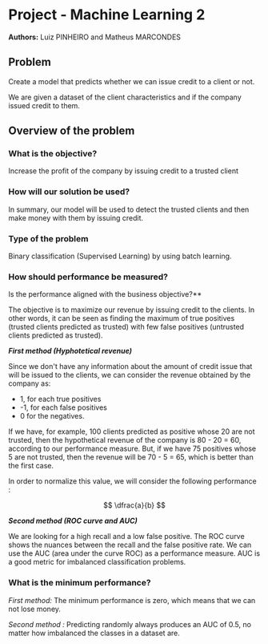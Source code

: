 # Project - Machine Learning 2

**Authors:** Luiz PINHEIRO and Matheus MARCONDES

## Problem

Create a model that predicts whether we can issue credit to a client or not.

We are given a dataset of the client characteristics and if the company issued credit to them.

## Overview of the problem

### What is the objective?

Increase the profit of the company by issuing credit to a trusted client 

### How will our solution be used?

In summary, our model will be used to detect the trusted clients and 
then make money with them by issuing credit. 

### Type of the problem

Binary classification (Supervised Learning) by using batch learning. 

### How should performance be measured? 
Is the performance aligned with the business objective?**

The objective is to maximize our revenue by issuing credit to the clients. In other 
words, it can be seen as finding the maximum of true positives (trusted clients 
predicted as trusted) with few false positives (untrusted clients predicted as trusted).

***First method (Hyphotetical revenue)*** 

Since we don't have any information about the amount of credit issue that will be 
issued to the clients, we can consider the revenue obtained by the company as:

- 1, for each true positives
- -1, for each false positives
- 0 for the negatives.

If we have, for example, 100 clients predicted as positive whose 20 are not trusted, then
the hypothetical revenue of the company is 80 - 20 = 60, according to our performance 
measure. But, if we have 75 positives whose 5 are not trusted, then the revenue will be
70 - 5 = 65, which is better than the first case.

In order to normalize this value, we will consider the following performance :

$$
\dfrac{a}{b}
$$

***Second method (ROC curve and AUC)***

We are looking for a high recall and a low false positive. The ROC curve shows the nuances
between the recall and the false positive rate. We can use the AUC (area under the curve 
ROC) as a performance measure. AUC is a good metric for imbalanced classification problems.

### What is the minimum performance?

*First method:* The minimum performance is zero, which means that we can not lose money.

*Second method :* Predicting randomly always produces an AUC
of 0.5, no matter how imbalanced the classes in a dataset are.